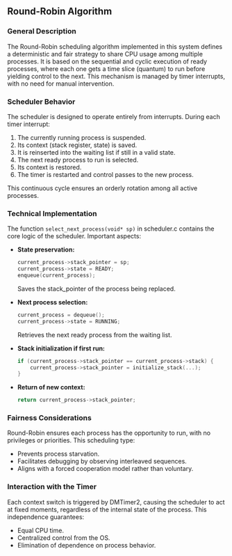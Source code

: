 ## Round-Robin Algorithm

### General Description

The Round-Robin scheduling algorithm implemented in this system defines a deterministic and fair strategy to share CPU usage among multiple processes. It is based on the sequential and cyclic execution of ready processes, where each one gets a time slice (quantum) to run before yielding control to the next. This mechanism is managed by timer interrupts, with no need for manual intervention.

### Scheduler Behavior

The scheduler is designed to operate entirely from interrupts. During each timer interrupt:

1. The currently running process is suspended.
2. Its context (stack register, state) is saved.
3. It is reinserted into the waiting list if still in a valid state.
4. The next ready process to run is selected.
5. Its context is restored.
6. The timer is restarted and control passes to the new process.

This continuous cycle ensures an orderly rotation among all active processes.

### Technical Implementation

The function `select_next_process(void* sp)` in scheduler.c contains the core logic of the scheduler. Important aspects:

* **State preservation:**

  ```c
  current_process->stack_pointer = sp;
  current_process->state = READY;
  enqueue(current_process);
  ```
  Saves the stack_pointer of the process being replaced.

* **Next process selection:**

  ```c
  current_process = dequeue();
  current_process->state = RUNNING;
  ```

  Retrieves the next ready process from the waiting list.

* **Stack initialization if first run:**

  ```c
  if (current_process->stack_pointer == current_process->stack) {
      current_process->stack_pointer = initialize_stack(...);
  }
  ```

* **Return of new context:**

  ```c
  return current_process->stack_pointer;
  ```

### Fairness Considerations
Round-Robin ensures each process has the opportunity to run, with no privileges or priorities. This scheduling type:

* Prevents process starvation.
* Facilitates debugging by observing interleaved sequences.
* Aligns with a forced cooperation model rather than voluntary.

### Interaction with the Timer

Each context switch is triggered by DMTimer2, causing the scheduler to act at fixed moments, regardless of the internal state of the process. This independence guarantees:

* Equal CPU time.
* Centralized control from the OS.
* Elimination of dependence on process behavior.
